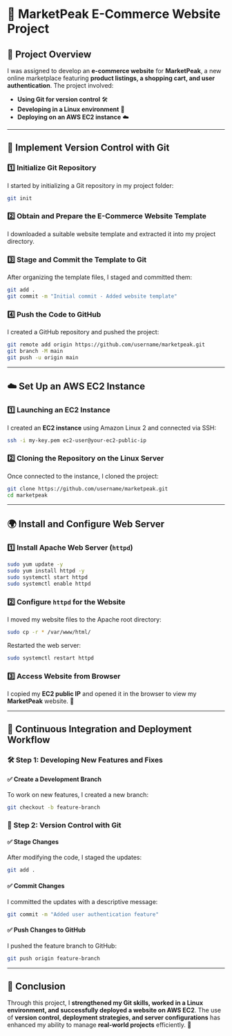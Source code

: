 # 🛒 MarketPeak E-Commerce Website Project

## 📌 Project Overview
I was assigned to develop an **e-commerce website** for **MarketPeak**, a new online marketplace featuring **product listings, a shopping cart, and user authentication**. The project involved:

- **Using Git for version control** 🛠️
- **Developing in a Linux environment** 🐧
- **Deploying on an AWS EC2 instance** ☁️

---

## 🔄 Implement Version Control with Git

### 1️⃣ Initialize Git Repository
I started by initializing a Git repository in my project folder:
```sh
git init
```

### 2️⃣ Obtain and Prepare the E-Commerce Website Template
I downloaded a suitable website template and extracted it into my project directory.

### 3️⃣ Stage and Commit the Template to Git
After organizing the template files, I staged and committed them:
```sh
git add .
git commit -m "Initial commit - Added website template"
```

### 4️⃣ Push the Code to GitHub
I created a GitHub repository and pushed the project:
```sh
git remote add origin https://github.com/username/marketpeak.git
git branch -M main
git push -u origin main
```

---

## ☁️ Set Up an AWS EC2 Instance

### 1️⃣ Launching an EC2 Instance
I created an **EC2 instance** using Amazon Linux 2 and connected via SSH:
```sh
ssh -i my-key.pem ec2-user@your-ec2-public-ip
```

### 2️⃣ Cloning the Repository on the Linux Server
Once connected to the instance, I cloned the project:
```sh
git clone https://github.com/username/marketpeak.git
cd marketpeak
```

---

## 🌍 Install and Configure Web Server

### 1️⃣ Install Apache Web Server (`httpd`)
```sh
sudo yum update -y
sudo yum install httpd -y
sudo systemctl start httpd
sudo systemctl enable httpd
```

### 2️⃣ Configure `httpd` for the Website
I moved my website files to the Apache root directory:
```sh
sudo cp -r * /var/www/html/
```

Restarted the web server:
```sh
sudo systemctl restart httpd
```

### 3️⃣ Access Website from Browser
I copied my **EC2 public IP** and opened it in the browser to view my **MarketPeak** website. 🚀

---

## 🔄 Continuous Integration and Deployment Workflow

### 🛠 Step 1: Developing New Features and Fixes

#### ✅ Create a Development Branch
To work on new features, I created a new branch:
```sh
git checkout -b feature-branch
```

### 🔄 Step 2: Version Control with Git

#### ✅ Stage Changes
After modifying the code, I staged the updates:
```sh
git add .
```

#### ✅ Commit Changes
I committed the updates with a descriptive message:
```sh
git commit -m "Added user authentication feature"
```

#### ✅ Push Changes to GitHub
I pushed the feature branch to GitHub:
```sh
git push origin feature-branch
```

---

## 🎯 Conclusion
Through this project, I **strengthened my Git skills, worked in a Linux environment, and successfully deployed a website on AWS EC2**. The use of **version control, deployment strategies, and server configurations** has enhanced my ability to manage **real-world projects** efficiently. 🚀
